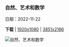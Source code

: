 ### 自然、艺术和数学

日期：2022-11-22

**下载**  |  [1920x1080](https://cn.bing.com/th?id=OHR.HelianthusAnnuus_ZH-CN1675762555_1920x1080.jpg)  |  [3851x2166](https://cn.bing.com/th?id=OHR.HelianthusAnnuus_ZH-CN1675762555_UHD.jpg)

![自然、艺术和数学](https://cn.bing.com/th?id=OHR.HelianthusAnnuus_ZH-CN1675762555_1920x1080.jpg "向日葵 (© Dileep Chandran/Alamy)")

